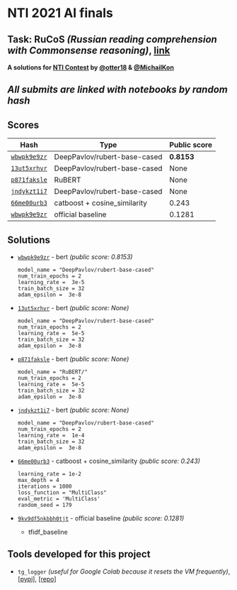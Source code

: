 # NTI 2021 AI finals
## Task: RuCoS *(Russian reading comprehension with Commonsense reasoning)*, [link](https://russiansuperglue.com/tasks/task_info/RuCoS)
**A solutions for [NTI Contest](https://onti2020.ai-academy.ru) by [@otter18](https://github.com/otter18) & [@MichailKon](https://github.com/MichailKon)**

## *All submits are linked with notebooks by random hash*
## Scores

Hash | Type| Public score
--- | --- | ---
[`wbwpk9e9zr`](https://github.com/otter18/nti-2021-ai-final/blob/main/13ut5xrhvr) | DeepPavlov/rubert-base-cased | **0.8153**
[`13ut5xrhvr`](https://github.com/otter18/nti-2021-ai-final/blob/main/wbwpk9e9zr) | DeepPavlov/rubert-base-cased | None
[`p871faksle`](https://github.com/otter18/nti-2021-ai-final/blob/main/p871faksle) | RuBERT | None
[`jndykzt1i7`](https://github.com/otter18/nti-2021-ai-final/blob/main/jndykzt1i7) | DeepPavlov/rubert-base-cased | None
[`66me00urb3`](https://github.com/otter18/nti-2021-ai-final/blob/main/66me00urb3) | catboost + cosine_similarity | 0.243
[`wbwpk9e9zr`](https://github.com/otter18/nti-2021-ai-final/blob/main/13ut5xrhvr) | official baseline | 0.1281



## Solutions
- [`wbwpk9e9zr`](https://github.com/otter18/nti-2021-ai-final/blob/main/13ut5xrhvr) - bert *(public score: 0.8153)*
    ```python3
    model_name = "DeepPavlov/rubert-base-cased"
    num_train_epochs = 2 
    learning_rate =  3e-5 
    train_batch_size = 32 
    adam_epsilon =  3e-8
    ```

- [`13ut5xrhvr`](https://github.com/otter18/nti-2021-ai-final/blob/main/wbwpk9e9zr) - bert *(public score: None)*
    ```python3
    model_name = "DeepPavlov/rubert-base-cased"
    num_train_epochs = 2 
    learning_rate =  5e-5 
    train_batch_size = 32 
    adam_epsilon =  3e-8
   ```

- [`p871faksle`](https://github.com/otter18/nti-2021-ai-final/blob/main/p871faksle) - bert *(public score: None)*
    ```python3
    model_name = "RuBERT/"
    num_train_epochs = 2 
    learning_rate =  5e-5 
    train_batch_size = 32 
    adam_epsilon =  3e-8
   ```

- [`jndykzt1i7`](https://github.com/otter18/nti-2021-ai-final/blob/main/jndykzt1i7) - bert *(public score: None)*
    ```python3
    model_name = "DeepPavlov/rubert-base-cased"
    num_train_epochs = 2 
    learning_rate =  1e-4
    train_batch_size = 32 
    adam_epsilon =  3e-8

- [`66me00urb3`](https://github.com/otter18/nti-2021-ai-final/blob/main/66me00urb3) - catboost + cosine_similarity *(public score: 0.243)*
    ```python3
    learning_rate = 1e-2
    max_depth = 4
    iterations = 1000
    loss_function = "MultiClass"
    eval_metric = 'MultiClass'
    random_seed = 179
    ```

- [`9kv9df5nkbbh0tjt`](https://github.com/otter18/nti-2021-ai-final/blob/main/9kv9df5nkbbh0tjt) - official baseline *(public score: 0.1281)*
    * tfidf_baseline


## Tools developed for this project
- `tg_logger` *(useful for Google Colab because it resets the VM frequently)*, [[pypi]](https://pypi.org/project/tg-logger/), [[repo]](https://github.com/otter18/tg_logger)
